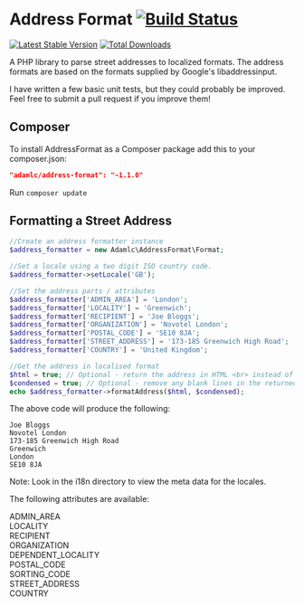 Address Format [![Build Status](https://travis-ci.org/adamlc/address-format.png?branch=master)](https://travis-ci.org/adamlc/address-format)
=============
[![Latest Stable Version](https://poser.pugx.org/adamlc/address-format/v/stable.png)](https://packagist.org/packages/adamlc/address-format) [![Total Downloads](https://poser.pugx.org/adamlc/address-format/downloads.png)](https://packagist.org/packages/adamlc/address-format)

A PHP library to parse street addresses to localized formats. The address formats are based on the formats supplied by Google's libaddressinput.

I have written a few basic unit tests, but they could probably be improved. Feel free to submit a pull request if you improve them!


## Composer

To install AddressFormat as a Composer package add this to your composer.json:

```json
"adamlc/address-format": "~1.1.0"
```

Run `composer update`


## Formatting a Street Address

```php
//Create an address formatter instance
$address_formatter = new Adamlc\AddressFormat\Format;

//Set a locale using a two digit ISO country code.
$address_formatter->setLocale('GB');

//Set the address parts / attributes
$address_formatter['ADMIN_AREA'] = 'London';
$address_formatter['LOCALITY'] = 'Greenwich';
$address_formatter['RECIPIENT'] = 'Joe Bloggs';
$address_formatter['ORGANIZATION'] = 'Novotel London';
$address_formatter['POSTAL_CODE'] = 'SE10 8JA';
$address_formatter['STREET_ADDRESS'] = '173-185 Greenwich High Road';
$address_formatter['COUNTRY'] = 'United Kingdom';

//Get the address in localised format
$html = true; // Optional - return the address in HTML <br> instead of \n new lines
$condensed = true; // Optional - remove any blank lines in the returned address
echo $address_formatter->formatAddress($html, $condensed);
```


The above code will produce the following:

```
Joe Bloggs
Novotel London
173-185 Greenwich High Road
Greenwich
London
SE10 8JA
```


Note: Look in the i18n directory to view the meta data for the locales.


The following attributes are available:

ADMIN_AREA  
LOCALITY  
RECIPIENT  
ORGANIZATION  
DEPENDENT_LOCALITY  
POSTAL_CODE  
SORTING_CODE  
STREET_ADDRESS  
COUNTRY  
